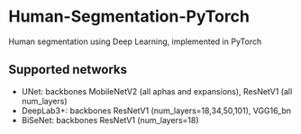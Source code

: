 # Human-Segmentation-PyTorch
Human segmentation using Deep Learning, implemented in PyTorch

## Supported networks
* UNet: backbones MobileNetV2 (all aphas and expansions), ResNetV1 (all num_layers)
* DeepLab3+: backbones ResNetV1 (num_layers=18,34,50,101), VGG16_bn
* BiSeNet: backbones ResNetV1 (num_layers=18)
